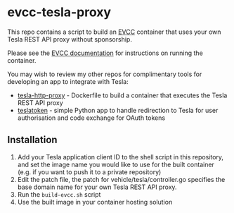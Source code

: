# evcc-tesla-proxy

This repo contains a script to build an [EVCC](https://evcc.io) container that uses your own Tesla REST API proxy without sponsorship.

Please see the [EVCC documentation](https://docs.evcc.io/en/docs/installation/docker) for instructions on running the container.

You may wish to review my other repos for complimentary tools for developing an app to integrate with Tesla:
- [tesla-http-proxy](https://github.com/speedst3r/tesla-http-proxy) - Dockerfile to build a container that executes the Tesla REST API proxy
- [teslatoken](https://github.com/speedst3r/teslatoken) - simple Python app to handle redirection to Tesla for user authorisation and code exchange for OAuth tokens

## Installation

1. Add your Tesla application client ID to the shell script in this repository, and set the image name you would like to use for the built container (e.g. if you want to push it to a private repository)
1. Edit the patch file, the patch for vehicle/tesla/controller.go specifies the base domain name for your own Tesla REST API proxy.
1. Run the `build-evcc.sh` script
1. Use the built image in your container hosting solution
